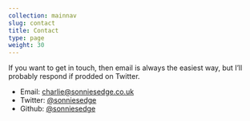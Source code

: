 ```yaml
---
collection: mainnav
slug: contact
title: Contact
type: page
weight: 30
---
```


<p>If you want to get in touch, then email is always the easiest way, but I’ll probably respond if prodded on Twitter.</p>

<ul>
  <li>Email: <a href="mailto:charlie@sonniesedge.co.uk" rel="me">charlie@sonniesedge.co.uk</a></li>
  <li>Twitter: <a href="https://twitter.com/sonniesedge" rel="me">@sonniesedge</a></li>
  <li>Github: <a href="https://github.com/sonniesedge" rel="me">@sonniesedge</a></li>
</ul>
